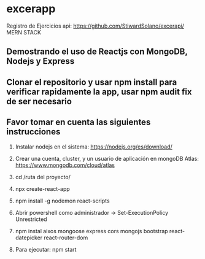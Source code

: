 # excerapp
 Registro de Ejercicios
 api: https://github.com/StiwardSolano/excerapi/
 MERN STACK
## Demostrando el uso de Reactjs con MongoDB, Nodejs y Express

## Clonar el repositorio y usar npm install para verificar rapidamente la app, usar npm audit fix de ser necesario

## Favor tomar en cuenta las siguientes instrucciones

1. Instalar nodejs en el sistema: https://nodejs.org/es/download/

2. Crear una cuenta, cluster, y un usuario de aplicación en mongoDB Atlas: https://www.mongodb.com/cloud/atlas

3. cd /ruta del proyecto/ 

4. npx create-react-app

5. npm install -g nodemon react-scripts 

6. Abrir powershell como administrador -> Set-ExecutionPolicy Unrestricted

7. npm instal aixos mongoose express cors mongojs bootstrap react-datepicker react-router-dom

8. Para ejecutar: npm start
